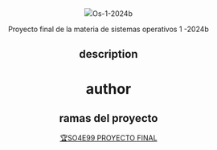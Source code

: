 <center> <img src="./md/images/
itgam_cover.jpg" atl="Itgam banner"></
center<



# Os-1-2024b
Proyecto final de la materia de sistemas operativos 1 -2024b
## description  
# author


## ramas del proyecto 
[🏆SO4E99 PROYECTO FINAL](#)